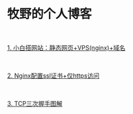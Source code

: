 # 牧野的个人博客

<br>

[1. 小白搭网站：静态网页+VPS(nginx)+域名](https://polarbear0330.github.io/blogs/[%E5%B0%8F%E7%99%BD%E6%90%AD%E7%BD%91%E7%AB%99]%E9%9D%99%E6%80%81%E7%BD%91%E9%A1%B5+VPS(nginx)+%E5%9F%9F%E5%90%8D)

 <br>

[2. Nginx配置ssl证书+仅https访问](https://polarbear0330.github.io/blogs/%E6%9C%8D%E5%8A%A1%E5%99%A8nginx%E9%85%8D%E7%BD%AEssl%E8%AF%81%E4%B9%A6%E4%B8%8Ehttp%E8%B7%B3%E8%BD%AChttps%E8%AE%BF%E9%97%AE)

 <br>

[3. TCP三次握手图解](blogs\TCP_connect\index.md)